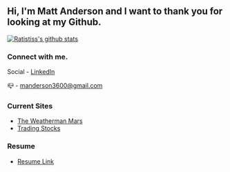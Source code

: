 ## Hi, I'm Matt Anderson and I want to thank you for looking at my Github.

[![Ratistiss's github stats](https://github-readme-stats.vercel.app/api?username=ratistiss&hide=stars,prs,issues,contribs&show_icons=true&count_private=true&theme=radical)](https://github.com/ratistiss/github-readme-stats)

### Connect with me.
<a> Social - <a href='https://www.linkedin.com/in/matt--anderson/'>LinkedIn</a></a>

<a>📪 - manderson3600@gmail.com</a>


### Current Sites
<ul>
  <li><a href='https://www.the-weatherman-mars.com/'>The Weatherman Mars</a></li>
  <li><a href='http://164.90.143.154/login'>Trading Stocks</a></li>
</ul>


### Resume
<ul>
  <li><a href='https://drive.google.com/file/d/1CKpI58TgvSR01jzMWFcnKg3Gbgh1KZyc/view?usp=sharing'>Resume Link</a></li>
</ul>
